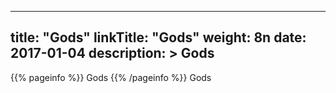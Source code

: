 
---
title: "Gods"
linkTitle: "Gods"
weight: 8n
date: 2017-01-04
description: >
 Gods
---

{{% pageinfo %}}
Gods
{{% /pageinfo %}}
Gods

